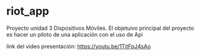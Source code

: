# riot_app

Proyecto unidad 3 Dispositivos Móviles.
El objetuivo principal del proyecto es hacer un piloto de una aplicación con el uso de Api

link del video presentación: https://youtu.be/1TitFpJ4sAo
